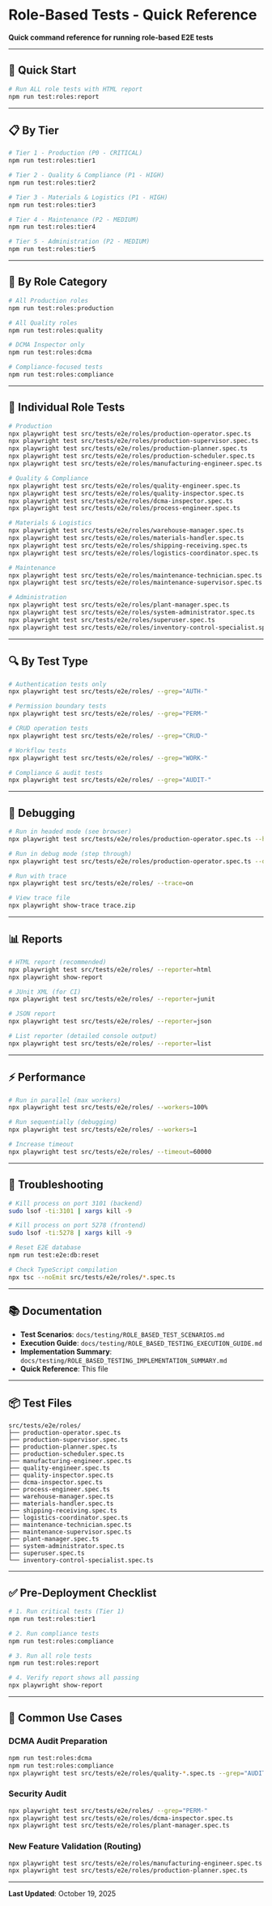 # Role-Based Tests - Quick Reference

**Quick command reference for running role-based E2E tests**

---

## 🚀 Quick Start

```bash
# Run ALL role tests with HTML report
npm run test:roles:report
```

---

## 📋 By Tier

```bash
# Tier 1 - Production (P0 - CRITICAL)
npm run test:roles:tier1

# Tier 2 - Quality & Compliance (P1 - HIGH)
npm run test:roles:tier2

# Tier 3 - Materials & Logistics (P1 - HIGH)
npm run test:roles:tier3

# Tier 4 - Maintenance (P2 - MEDIUM)
npm run test:roles:tier4

# Tier 5 - Administration (P2 - MEDIUM)
npm run test:roles:tier5
```

---

## 👤 By Role Category

```bash
# All Production roles
npm run test:roles:production

# All Quality roles
npm run test:roles:quality

# DCMA Inspector only
npm run test:roles:dcma

# Compliance-focused tests
npm run test:roles:compliance
```

---

## 🎯 Individual Role Tests

```bash
# Production
npx playwright test src/tests/e2e/roles/production-operator.spec.ts
npx playwright test src/tests/e2e/roles/production-supervisor.spec.ts
npx playwright test src/tests/e2e/roles/production-planner.spec.ts
npx playwright test src/tests/e2e/roles/production-scheduler.spec.ts
npx playwright test src/tests/e2e/roles/manufacturing-engineer.spec.ts

# Quality & Compliance
npx playwright test src/tests/e2e/roles/quality-engineer.spec.ts
npx playwright test src/tests/e2e/roles/quality-inspector.spec.ts
npx playwright test src/tests/e2e/roles/dcma-inspector.spec.ts
npx playwright test src/tests/e2e/roles/process-engineer.spec.ts

# Materials & Logistics
npx playwright test src/tests/e2e/roles/warehouse-manager.spec.ts
npx playwright test src/tests/e2e/roles/materials-handler.spec.ts
npx playwright test src/tests/e2e/roles/shipping-receiving.spec.ts
npx playwright test src/tests/e2e/roles/logistics-coordinator.spec.ts

# Maintenance
npx playwright test src/tests/e2e/roles/maintenance-technician.spec.ts
npx playwright test src/tests/e2e/roles/maintenance-supervisor.spec.ts

# Administration
npx playwright test src/tests/e2e/roles/plant-manager.spec.ts
npx playwright test src/tests/e2e/roles/system-administrator.spec.ts
npx playwright test src/tests/e2e/roles/superuser.spec.ts
npx playwright test src/tests/e2e/roles/inventory-control-specialist.spec.ts
```

---

## 🔍 By Test Type

```bash
# Authentication tests only
npx playwright test src/tests/e2e/roles/ --grep="AUTH-"

# Permission boundary tests
npx playwright test src/tests/e2e/roles/ --grep="PERM-"

# CRUD operation tests
npx playwright test src/tests/e2e/roles/ --grep="CRUD-"

# Workflow tests
npx playwright test src/tests/e2e/roles/ --grep="WORK-"

# Compliance & audit tests
npx playwright test src/tests/e2e/roles/ --grep="AUDIT-"
```

---

## 🐛 Debugging

```bash
# Run in headed mode (see browser)
npx playwright test src/tests/e2e/roles/production-operator.spec.ts --headed

# Run in debug mode (step through)
npx playwright test src/tests/e2e/roles/production-operator.spec.ts --debug

# Run with trace
npx playwright test src/tests/e2e/roles/ --trace=on

# View trace file
npx playwright show-trace trace.zip
```

---

## 📊 Reports

```bash
# HTML report (recommended)
npx playwright test src/tests/e2e/roles/ --reporter=html
npx playwright show-report

# JUnit XML (for CI)
npx playwright test src/tests/e2e/roles/ --reporter=junit

# JSON report
npx playwright test src/tests/e2e/roles/ --reporter=json

# List reporter (detailed console output)
npx playwright test src/tests/e2e/roles/ --reporter=list
```

---

## ⚡ Performance

```bash
# Run in parallel (max workers)
npx playwright test src/tests/e2e/roles/ --workers=100%

# Run sequentially (debugging)
npx playwright test src/tests/e2e/roles/ --workers=1

# Increase timeout
npx playwright test src/tests/e2e/roles/ --timeout=60000
```

---

## 🔧 Troubleshooting

```bash
# Kill process on port 3101 (backend)
sudo lsof -ti:3101 | xargs kill -9

# Kill process on port 5278 (frontend)
sudo lsof -ti:5278 | xargs kill -9

# Reset E2E database
npm run test:e2e:db:reset

# Check TypeScript compilation
npx tsc --noEmit src/tests/e2e/roles/*.spec.ts
```

---

## 📚 Documentation

- **Test Scenarios**: `docs/testing/ROLE_BASED_TEST_SCENARIOS.md`
- **Execution Guide**: `docs/testing/ROLE_BASED_TESTING_EXECUTION_GUIDE.md`
- **Implementation Summary**: `docs/testing/ROLE_BASED_TESTING_IMPLEMENTATION_SUMMARY.md`
- **Quick Reference**: This file

---

## 📦 Test Files

```
src/tests/e2e/roles/
├── production-operator.spec.ts
├── production-supervisor.spec.ts
├── production-planner.spec.ts
├── production-scheduler.spec.ts
├── manufacturing-engineer.spec.ts
├── quality-engineer.spec.ts
├── quality-inspector.spec.ts
├── dcma-inspector.spec.ts
├── process-engineer.spec.ts
├── warehouse-manager.spec.ts
├── materials-handler.spec.ts
├── shipping-receiving.spec.ts
├── logistics-coordinator.spec.ts
├── maintenance-technician.spec.ts
├── maintenance-supervisor.spec.ts
├── plant-manager.spec.ts
├── system-administrator.spec.ts
├── superuser.spec.ts
└── inventory-control-specialist.spec.ts
```

---

## ✅ Pre-Deployment Checklist

```bash
# 1. Run critical tests (Tier 1)
npm run test:roles:tier1

# 2. Run compliance tests
npm run test:roles:compliance

# 3. Run all role tests
npm run test:roles:report

# 4. Verify report shows all passing
npx playwright show-report
```

---

## 🎯 Common Use Cases

### DCMA Audit Preparation
```bash
npm run test:roles:dcma
npm run test:roles:compliance
npx playwright test src/tests/e2e/roles/quality-*.spec.ts --grep="AUDIT"
```

### Security Audit
```bash
npx playwright test src/tests/e2e/roles/ --grep="PERM-"
npx playwright test src/tests/e2e/roles/dcma-inspector.spec.ts
npx playwright test src/tests/e2e/roles/plant-manager.spec.ts
```

### New Feature Validation (Routing)
```bash
npx playwright test src/tests/e2e/roles/manufacturing-engineer.spec.ts
npx playwright test src/tests/e2e/roles/production-planner.spec.ts
```

---

**Last Updated**: October 19, 2025
